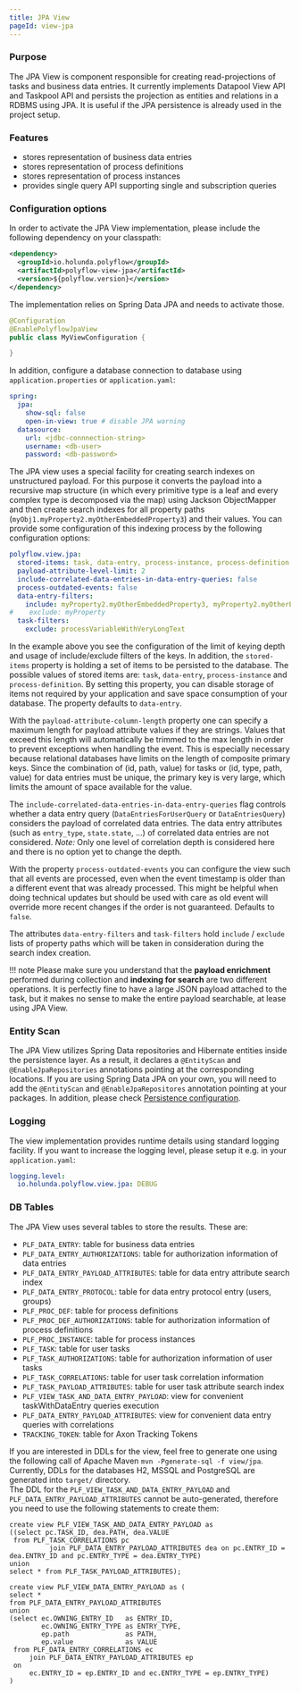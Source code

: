 ```yaml
---
title: JPA View
pageId: view-jpa
---
```

### Purpose

The JPA View is component responsible for creating read-projections of tasks and business data entries. It currently implements
Datapool View API and Taskpool API and persists the projection as entities and relations in a RDBMS using JPA. It is useful
if the JPA persistence is already used in the project setup.

### Features

* stores representation of business data entries
* stores representation of process definitions
* stores representation of process instances
* provides single query API supporting single and subscription queries


### Configuration options

In order to activate the JPA View implementation, please include the following dependency on your classpath:

```xml
<dependency>
  <groupId>io.holunda.polyflow</groupId>
  <artifactId>polyflow-view-jpa</artifactId>
  <version>${polyflow.version}</version>
</dependency>
```

The implementation relies on Spring Data JPA and needs to activate those. 

```java
@Configuration
@EnablePolyflowJpaView
public class MyViewConfiguration {

}
```

In addition, configure a database connection to database using `application.properties` or `application.yaml`:

```yml
spring:
  jpa:
    show-sql: false
    open-in-view: true # disable JPA warning
  datasource:
    url: <jdbc-connnection-string>
    username: <db-user>
    password: <db-password>
```

The JPA view uses a special facility for creating search indexes on unstructured payload. For this purpose
it converts the payload into a recursive map structure (in which every primitive type is a leaf and every
complex type is decomposed via the map) using Jackson ObjectMapper and then create search indexes for all 
property paths (`myObj1.myProperty2.myOtherEmbeddedProperty3`) and their values. You can provide some 
configuration of this indexing process by the following configuration options:

```yml
polyflow.view.jpa:
  stored-items: task, data-entry, process-instance, process-definition
  payload-attribute-level-limit: 2
  include-correlated-data-entries-in-data-entry-queries: false
  process-outdated-events: false
  data-entry-filters:
    include: myProperty2.myOtherEmbeddedProperty3, myProperty2.myOtherEmbeddedProperty2
#    exclude: myProperty
  task-filters:
    exclude: processVariableWithVeryLongText

```

In the example above you see the configuration of the limit of keying depth and usage of include/exclude filters of the keys.
In addition, the `stored-items` property is holding a set of items to be persisted to the database. The possible values of 
stored items are: `task`, `data-entry`, `process-instance` and `process-definition`. By setting this property, you can disable
storage of items not required by your application and save space consumption of your database. The property defaults to `data-entry`.

With the `payload-attribute-column-length` property one can specify a maximum length for payload attribute values if they are strings. Values that exceed
this length will automatically be trimmed to the max length in order to prevent exceptions when handling the event. This is especially necessary because
relational databases have limits on the length of composite primary keys. Since the combination of (id, path, value) for tasks or (id, type, path, value) for
data entries must be unique, the primary key is very large, which limits the amount of space available for the value.

The `include-correlated-data-entries-in-data-entry-queries` flag controls whether a data entry query (`DataEntriesForUserQuery` or `DataEntriesQuery`) considers
the payload of correlated data entries. The data entry attributes (such as `entry_type`, `state.state`, ...) of correlated data entries are not considered.
*Note:* Only one level of correlation depth is considered here and there is no option yet to change the depth.

With the property `process-outdated-events` you can configure the view such that all events are processed, even when the event timestamp is older than a different event 
that was already processed. This might be helpful when doing technical updates but should be used with care as old event will override more recent changes if the 
order is not guaranteed. Defaults to `false`.

The attributes `data-entry-filters` and `task-filters` hold `include` / `exclude` lists of property paths which will be taken in 
consideration during the search index creation.


!!! note
    Please make sure you understand that the **payload enrichment** performed during collection and **indexing for search** are two different
    operations. It is perfectly fine to have a large JSON payload attached to the task, but it makes no sense to make the entire payload searchable,
    at lease using JPA View.

### Entity Scan

The JPA View utilizes Spring Data repositories and Hibernate entities inside the persistence layer. As a result, it declares a `@EntityScan` 
and `@EnableJpaRepositories` annotations pointing at the corresponding locations. If you are using Spring Data JPA on your own, you will
need to add the `@EntityScan` and `@EnableJpaRepositores` annotation pointing at your packages. In addition, please check
[Persistence configuration](../configuration/persistence.md).


### Logging

The view implementation provides runtime details using standard logging facility. If you
want to increase the logging level, please setup it e.g. in your `application.yaml`:

```yml
logging.level:
  io.holunda.polyflow.view.jpa: DEBUG
```

### DB Tables

The JPA View uses several tables to store the results. These are:

* `PLF_DATA_ENTRY`: table for business data entries
* `PLF_DATA_ENTRY_AUTHORIZATIONS`: table for authorization information of data entries
* `PLF_DATA_ENTRY_PAYLOAD_ATTRIBUTES`: table for data entry attribute search index
* `PLF_DATA_ENTRY_PROTOCOL`: table for data entry protocol entry (users, groups)
* `PLF_PROC_DEF`: table for process definitions
* `PLF_PROC_DEF_AUTHORIZATIONS`: table for authorization information of process definitions 
* `PLF_PROC_INSTANCE`: table for process instances
* `PLF_TASK`: table for user tasks
* `PLF_TASK_AUTHORIZATIONS`: table for authorization information of user tasks
* `PLF_TASK_CORRELATIONS`: table for user task correlation information
* `PLF_TASK_PAYLOAD_ATTRIBUTES`: table for user task attribute search index
* `PLF_VIEW_TASK_AND_DATA_ENTRY_PAYLOAD`: view for convenient taskWithDataEntry queries execution
* `PLF_DATA_ENTRY_PAYLOAD_ATTRIBUTES`: view for convenient data entry queries with correlations
* `TRACKING_TOKEN`: table for Axon Tracking Tokens

If you are interested in DDLs for the view, feel free to generate one using the following call of Apache Maven 
`mvn -Pgenerate-sql -f view/jpa`. Currently, DDLs for the databases H2, MSSQL and PostgreSQL are generated into `target/` directory.  
The DDL for the `PLF_VIEW_TASK_AND_DATA_ENTRY_PAYLOAD` and `PLF_DATA_ENTRY_PAYLOAD_ATTRIBUTES` cannot be auto-generated, therefore you need to use the following statements to create them:
```
create view PLF_VIEW_TASK_AND_DATA_ENTRY_PAYLOAD as
((select pc.TASK_ID, dea.PATH, dea.VALUE
 from PLF_TASK_CORRELATIONS pc
          join PLF_DATA_ENTRY_PAYLOAD_ATTRIBUTES dea on pc.ENTRY_ID = dea.ENTRY_ID and pc.ENTRY_TYPE = dea.ENTRY_TYPE)
union
select * from PLF_TASK_PAYLOAD_ATTRIBUTES);
```

```
create view PLF_VIEW_DATA_ENTRY_PAYLOAD as (
select *
from PLF_DATA_ENTRY_PAYLOAD_ATTRIBUTES
union
(select ec.OWNING_ENTRY_ID   as ENTRY_ID,
        ec.OWNING_ENTRY_TYPE as ENTRY_TYPE,
        ep.path              as PATH,
        ep.value             as VALUE
 from PLF_DATA_ENTRY_CORRELATIONS ec
     join PLF_DATA_ENTRY_PAYLOAD_ATTRIBUTES ep
 on
     ec.ENTRY_ID = ep.ENTRY_ID and ec.ENTRY_TYPE = ep.ENTRY_TYPE)
)
```
